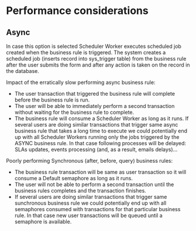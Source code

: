 # Performance considerations

## Async

In case this option is selected Scheduler Worker executes scheduled job created when the business rule is triggered. The system creates a scheduled job (inserts record into sys_trigger table) from the business rule after the user submits the form and after any action is taken on the record in the database.

Impact of the erratically slow performing async business rule:
* The user transaction that triggered the business rule will complete before the business rule is run.
* The user will be able to immediately perform a second transaction without waiting for the business rule to complete.
* The business rule will consume a Scheduler Worker as long as it runs. If several users are doing similar transactions that trigger same async business rule that takes a long time to execute we could potentially end up with all Scheduler Workers running only the jobs triggered by the ASYNC business rule. In that case following processes will be delayed: SLAs updates, events processing (and, as a result, emails delays)...

Poorly performing Synchronous (after, before, query) business rules:

* The business rule transaction will be same as user transaction so it will consume a Default semaphore as long as it runs.
* The user will not be able to perform a second transaction until the business rules completes and the transaction finishes.
* If several users are doing similar transactions that trigger same sunchronous business rule we could potentially end up with all semaphores consumed with transactions for that particular business rule. In that case new user transactions will be queued until a semaphore is available.
